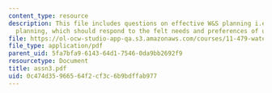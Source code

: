 ```yaml
---
content_type: resource
description: This file includes questions on effective W&S planning i.e. demand-responsive
  planning, which should respond to the felt needs and preferences of users.
file: https://ol-ocw-studio-app-qa.s3.amazonaws.com/courses/11-479-water-and-sanitation-infrastructure-planning-in-developing-countries-spring-2005/0c474d35966564f2cf3c6b9bdffab977_assn3.pdf
file_type: application/pdf
parent_uid: 5fa7bfa9-6143-64d1-7546-0da9bb2692f9
resourcetype: Document
title: assn3.pdf
uid: 0c474d35-9665-64f2-cf3c-6b9bdffab977
---
```

